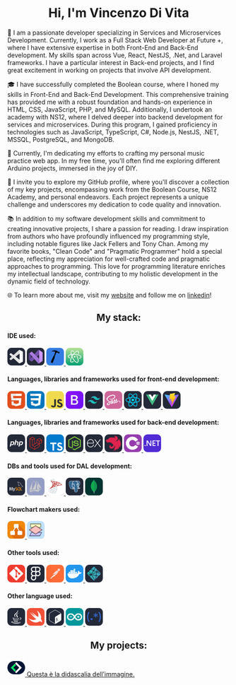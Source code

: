 <h1 align="center">Hi, I'm Vincenzo Di Vita</h1>
<p>👋 I am a passionate developer specializing in Services and Microservices Development. Currently, I work as a Full Stack Web Developer at Future +, where I have extensive expertise in both Front-End and Back-End development. My skills span across Vue, React, NestJS, .Net, and Laravel frameworks. I have a particular interest in Back-end projects, and I find great excitement in working on projects that involve API development.</p>

<p>🎓 I have successfully completed the Boolean course, where I honed my skills in Front-End and Back-End Development. This comprehensive training has provided me with a robust foundation and hands-on experience in HTML, CSS, JavaScript, PHP, and MySQL. Additionally, I undertook an academy with NS12, where I delved deeper into backend development for services and microservices. During this program, I gained proficiency in technologies such as JavaScript, TypeScript, C#, Node.js, NestJS, .NET, MSSQL, PostgreSQL, and MongoDB.</p>

<p>🚀 Currently, I'm dedicating my efforts to crafting my personal music practice web app. In my free time, you'll often find me exploring different Arduino projects, immersed in the joy of DIY.</p>

<p>💼 I invite you to explore my GitHub profile, where you'll discover a collection of my key projects, encompassing work from the Boolean Course, NS12 Academy, and personal endeavors. Each project represents a unique challenge and underscores my dedication to code quality and innovation.</p>

<p>📚 In addition to my software development skills and commitment to creating innovative projects, I share a passion for reading. I draw inspiration from authors who have profoundly influenced my programming style, including notable figures like Jack Fellers and Tony Chan. Among my favorite books, "Clean Code" and "Pragmatic Programmer" hold a special place, reflecting my appreciation for well-crafted code and pragmatic approaches to programming. This love for programming literature enriches my intellectual landscape, contributing to my holistic development in the dynamic field of technology.</p>

🌐 To learn more about me, visit my <a href="https://divitavincenzo.com">website</a>  and follow me on <a href="https://www.linkedin.com/in/vincenzodivita/">linkedin</a>!

<h2 align="center">My stack:</h2>
<h4 align="left">IDE used:</h4>
<p align="left"> 
    <a 
        href="https://code.visualstudio.com/" 
        target="_blank" 
        rel="noreferrer"> 
        <img 
            src="https://github.com/tandpfun/skill-icons/raw/main/icons/VSCode-Dark.svg" 
            alt="vscode" width="40" height="40"
        /> 
    </a>
    <a 
        href="https://code.visualstudio.com/" 
        target="_blank" 
        rel="noreferrer"> 
        <img 
            src="https://github.com/tandpfun/skill-icons/raw/main/icons/VisualStudio-Dark.svg" 
            alt="visual-studio" width="40" height="40"
        /> 
    </a>
        <a 
        href="https://developer.apple.com/xcode/" 
        target="_blank" rel="noreferrer"> 
        <img 
            src="https://github.com/vincenzodivita/vincenzodivita/blob/main/img/xcode.png?raw=true" 
            alt="xcode" width="40" height="40"
        /> 
    </a>
    <a 
        href="https://atom-editor.cc/" 
        target="_blank" rel="noreferrer"> 
        <img 
            src="https://raw.githubusercontent.com/tandpfun/skill-icons/de91fca307a83d75fc5b1f6ce24540454acead41/icons/Atom.svg" 
            alt="atom" width="40" height="40"
        /> 
    </a>
</p>

<h4 align="left">Languages, libraries and frameworks used for front-end development:</h4>
<p align="left"> 
    <a 
        href="https://www.w3.org/html/" 
        target="_blank" rel="noreferrer">
        <img 
            src="https://github.com/tandpfun/skill-icons/raw/main/icons/HTML.svg"
            alt="html5" width="40" height="40"
        /> 
    </a> 
    <a 
        href="https://www.w3schools.com/css/" 
        target="_blank" rel="noreferrer"> 
        <img 
            src="https://github.com/tandpfun/skill-icons/raw/main/icons/CSS.svg" 
            alt="css3" width="40" height="40"
        /> 
    </a> 
    <a 
        href="https://developer.mozilla.org/en-US/docs/Web/JavaScript" 
        target="_blank" rel="noreferrer"> 
        <img 
            src="https://github.com/tandpfun/skill-icons/raw/main/icons/JavaScript.svg" 
            alt="javascript" width="40" height="40"
        /> 
    </a> 
    <a
        href="https://getbootstrap.com" 
        target="_blank" 
        rel="noreferrer"> 
        <img 
            src="https://github.com/tandpfun/skill-icons/raw/main/icons/Bootstrap.svg" 
            alt="bootstrap" width="40" height="40"
        /> 
    </a> 
    <a 
        href="https://tailwindcss.com/" 
        target="_blank" rel="noreferrer"> 
        <img 
            src="https://github.com/tandpfun/skill-icons/raw/main/icons/TailwindCSS-Dark.svg" 
            alt="tailwind" width="40" height="40"
        /> 
    </a>
    <a 
        href="https://sass-lang.com" 
        target="_blank" rel="noreferrer"> 
        <img 
            src="https://github.com/tandpfun/skill-icons/raw/main/icons/Sass.svg" 
            alt="sass" width="40" height="40"
        /> 
    </a> 
    <a 
        href="https://reactjs.org/" 
        target="_blank" 
        rel="noreferrer"> 
        <img 
            src="https://github.com/tandpfun/skill-icons/raw/main/icons/React-Dark.svg" 
            alt="react" width="40" height="40"
        /> 
    </a>
    <a 
        href="https://vuejs.org/" 
        target="_blank" 
        rel="noreferrer"> 
        <img 
            src="https://github.com/tandpfun/skill-icons/raw/main/icons/VueJS-Dark.svg" 
            alt="vuejs" width="40" height="40"
        /> 
    </a> 
    <a 
    href="https://vitejs.dev/" 
    target="_blank" rel="noreferrer"> 
    <img 
        src="https://github.com/tandpfun/skill-icons/raw/main/icons/Vite-Dark.svg" 
        alt="vitejs" width="40" height="40"
    /> 
    </a> 
</p>
<h4 align="left">Languages, libraries and frameworks used for back-end development:</h4>
<p align="left">
    <a 
        href="https://www.php.net" 
        target="_blank" rel="noreferrer"> 
        <img 
            src="https://github.com/tandpfun/skill-icons/raw/main/icons/PHP-Dark.svg" 
            alt="php" width="40" height="40"
        /> 
    </a>
    <a 
        href="https://laravel.com/" 
        target="_blank" rel="noreferrer"> 
        <img 
            src="https://github.com/tandpfun/skill-icons/raw/main/icons/Laravel-Dark.svg" 
            alt="laravel" width="40" height="40"
        /> 
    </a> 
    <a 
        href="https://www.typescriptlang.org/" 
        target="_blank" rel="noreferrer"> 
        <img 
            src="https://github.com/tandpfun/skill-icons/raw/main/icons/TypeScript.svg" 
            alt="typescript" width="40" height="40"
        /> 
    </a>
    <a 
        href="https://nodejs.org" 
        target="_blank" rel="noreferrer"> 
        <img 
            src="https://github.com/tandpfun/skill-icons/raw/main/icons/NodeJS-Dark.svg" 
            alt="nodejs" width="40" height="40"
        />
    </a>
    <a 
        href="https://expressjs.com" 
        target="_blank" rel="noreferrer"> 
        <img 
            src="https://github.com/tandpfun/skill-icons/raw/main/icons/ExpressJS-Dark.svg" 
            alt="nestjs" width="40" height="40"
        /> 
    </a>
    <a 
        href="https://nestjs.com/" 
        target="_blank" rel="noreferrer"> 
        <img 
            src="https://github.com/tandpfun/skill-icons/raw/main/icons/NestJS-Dark.svg" 
            alt="nestjs" width="40" height="40"
        /> 
    </a>
    <a 
        href="https://www.w3schools.com/cs/" 
        target="_blank" rel="noreferrer"> 
        <img 
            src="https://github.com/tandpfun/skill-icons/raw/main/icons/CS.svg" 
            alt="csharp" width="40" height="40"
            /> 
    </a>
    <a 
        href="https://dotnet.microsoft.com/" 
        target="_blank" rel="noreferrer"> 
        <img 
            src="https://github.com/tandpfun/skill-icons/raw/main/icons/DotNet.svg" 
            alt="dotnet" width="40" height="40"
        /> 
    </a>
</p>
<h4 align="left">DBs and tools used for DAL development:</h4>
<p align="left"> 
    <a 
        href="https://www.mysql.com/" 
        target="_blank" rel="noreferrer"> 
        <img 
            src="https://github.com/tandpfun/skill-icons/raw/main/icons/MySQL-Dark.svg" 
            alt="mysql" width="40" height="40"
        /> 
    </a>
        <a 
        href="https://www.phpmyadmin.net/" 
        target="_blank" rel="noreferrer"> 
        <img 
            src="https://github.com/vincenzodivita/vincenzodivita/blob/main/img/phpmyadmin.png?raw=true" 
            alt="phpmyadmin" width="40" height="40"
        /> 
    </a> 
    <a 
        href="https://www.microsoft.com/en-us/sql-server" 
        target="_blank" rel="noreferrer"> 
        <img 
            src="https://github.com/vincenzodivita/vincenzodivita/blob/main/img/mssql.png?raw=true" 
            alt="mssql" width="40" height="40"
        /> 
    </a>
    <a 
        href="https://www.postgresql.org" 
        target="_blank" rel="noreferrer"> 
        <img 
            src="https://github.com/tandpfun/skill-icons/raw/main/icons/PostgreSQL-Dark.svg" 
            alt="postgresql" width="40" height="40"
        /> 
    </a>
    <a 
        href="https://www.mongodb.com/" 
        target="_blank" rel="noreferrer"> 
        <img 
            src="https://github.com/tandpfun/skill-icons/raw/main/icons/MongoDB.svg" 
            alt="mongodb" width="40" height="40"
        /> 
    </a>
</p>
<h4 align="left">Flowchart makers used:</h4>
<p align="left"> 
    <a 
        href="https://app.diagrams.net/" 
        target="_blank" rel="noreferrer"> 
        <img 
            src="https://github.com/vincenzodivita/vincenzodivita/blob/main/img/drawio.png?raw=true" 
            alt="drawio" width="40" height="40"
        /> 
    </a>
    <a 
        href="http://www.flowgorithm.org/index.html" 
        target="_blank" rel="noreferrer"> 
        <img 
            src="https://github.com/vincenzodivita/vincenzodivita/blob/main/img/flowgorithm.png?raw=true" 
            alt="flowgorithm" width="40" height="40"
        /> 
    </a>
</p>
<h4 align="left">Other tools used:</h4>
<p align="left"> 
    <a 
        href="https://git-scm.com/" 
        target="_blank" 
        rel="noreferrer"> 
        <img 
            src="https://github.com/tandpfun/skill-icons/raw/main/icons/Git.svg" 
            alt="git" width="40" height="40"
        /> 
    </a>
    <a 
        href="https://www.figma.com/" 
        target="_blank" 
        rel="noreferrer"> 
        <img 
            src="https://github.com/tandpfun/skill-icons/raw/main/icons/Figma-Dark.svg" 
            alt="figma" width="40" height="40"
        /> 
    </a>
    <a 
        href="https://postman.com" 
        target="_blank" 
        rel="noreferrer"> 
        <img 
            src="https://github.com/tandpfun/skill-icons/raw/main/icons/Postman.svg" 
            alt="postman" width="40" height="40"
        /> 
    </a> 
    <a 
        href="https://www.docker.com/" 
        target="_blank" rel="noreferrer"> 
        <img 
            src="https://github.com/tandpfun/skill-icons/raw/main/icons/Docker.svg" 
            alt="docker" width="40" height="40"
        /> 
    </a>
    <a 
        href="https://www.netlify.com/" 
        target="_blank" rel="noreferrer"> 
        <img 
            src="https://github.com/tandpfun/skill-icons/raw/main/icons/Netlify-Dark.svg" 
            alt="netflify" width="40" height="40"
        /> 
    </a>
</p>
<h4 align="left">Other language used:</h4>
<p align="left"> 
    <a 
        href="https://www.java.com" 
        target="_blank" rel="noreferrer"> 
        <img 
            src="https://github.com/tandpfun/skill-icons/raw/main/icons/Java-Dark.svg" 
            alt="java" width="40" height="40"
        /> 
    </a>
    <a 
        href="https://developer.apple.com/swift/" 
        target="_blank" rel="noreferrer"> 
        <img 
            src="https://github.com/tandpfun/skill-icons/raw/main/icons/Swift.svg" 
            alt="swift" width="40" height="40"
        /> 
    </a>
    <a 
        href="https://www.gnu.org/software/bash/" 
        target="_blank" rel="noreferrer"> 
        <img 
            src="https://github.com/tandpfun/skill-icons/raw/main/icons/Bash-Dark.svg" 
            alt="bash" width="40" height="40"
        /> 
    </a>
    <a 
        href="https://www.arduino.cc/" 
        target="_blank" rel="noreferrer"> 
        <img 
            src="https://github.com/tandpfun/skill-icons/raw/main/icons/Arduino.svg" 
            alt="arduino" width="40" height="40"
        /> 
    </a>
        <a 
        href="https://learn.microsoft.com/en-us/dotnet/standard/base-types/regular-expression-language-quick-reference" 
        target="_blank" rel="noreferrer"> 
        <img 
            src="https://github.com/tandpfun/skill-icons/raw/main/icons/Regex-Dark.svg" 
            alt="regex" width="40" height="40"
        /> 
    </a>
</p>



<h2 align="center">My projects:</h2> 
<a href="https://github.com/vdv-boolean" target="_blank" rel="noreferrer"> 
    <img 
        src="https://github.com/vincenzodivita/vincenzodivita/blob/main/img/boolean.png?raw=true" 
        alt="vdv-boolean" width="40" height="40"
    /> 
    <span>
        Questa è la didascalia dell’immagine.
    </span>  
</a>

